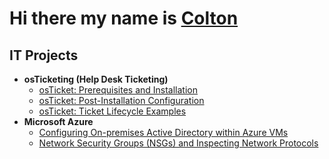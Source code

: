 <h1>Hi there my name is <a href= "https://www.linkedin.com/in/coltontrau/">Colton</a></h1>

<h2>IT Projects</h2>

- <b>osTicketing (Help Desk Ticketing)</b>
  - [osTicket: Prerequisites and Installation]()
  - [osTicket: Post-Installation Configuration]()
  - [osTicket: Ticket Lifecycle Examples]()
- <b>Microsoft Azure</b>
  - [Configuring On-premises Active Directory within Azure VMs]()
  - [Network Security Groups (NSGs) and Inspecting Network Protocols]()


